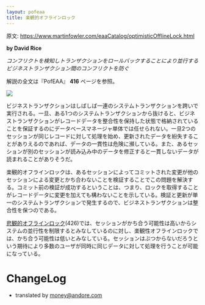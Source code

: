 ```yaml
---
layout: pofeaa
title: 楽観的オフラインロック
---
```


原文: <https://www.martinfowler.com/eaaCatalog/optimisticOfflineLock.html>

**by David Rice**

*コンフリクトを検知しトランザクションをロールバックすることにより並行するビジネストランザクション間のコンフリクトを防ぐ*

解説の全文は『PofEAA』 **416** ページを参照。

![](https://www.martinfowler.com/eaaCatalog/OptimisticSketch.gif)

ビジネストランザクションはしばしば一連のシステムトランザクションを跨いで実行される。一旦、ある1つのシステムトランザクションから抜けると、ビジネストランザクションがレコードデータを整合性を保持した状態で格納されていることを保証するのにデータベースマネージャ単体では任せられない。一旦2つのセッションが同じレコードに対して処理を始め、更新されたデータを紛失することがありえるのであれば、データの一貫性は危険に瀕している。また、あるセッションが別のセッションが読み込み中のデータを修正すると一貫しないデータが読まれることがありそうだ。

楽観的オフラインロックは、あるセッションによってコミットされた変更が他のセッションによる変更とかち合わないことを検証することでこの問題を解決する。コミット前の検証が成功するということは、つまり、ロックを取得することがレコードデータに変更を加えても構わないことを示している。検証と更新が単一のシステムトランザクションで発生するので、ビジネストランザクションは整合性を保つのである。


[悲観的オフラインロック](PessimisticOfflineLock)(426)では、セッションがかち合う可能性は高いからシステムの並行性を制限するとみなしているのに対し、楽観性オフラインロックでは、かち合う可能性は低いとみなしている。セッションはぶつからないだろうという期待により多数のユーザが同時に同じデータに対して処理を行うことが可能になっている。

# ChangeLog
- translated by money@andore.com
